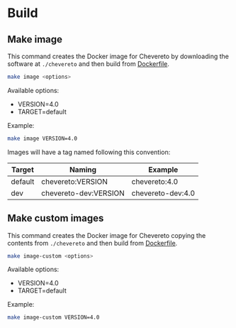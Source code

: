 # Build

## Make image

This command creates the Docker image for Chevereto by downloading the software at `./chevereto` and then build from [Dockerfile](../Dockerfile).

```sh
make image <options>
```

Available options:

* VERSION=4.0
* TARGET=default

Example:

```sh
make image VERSION=4.0
```

Images will have a tag named following this convention:

| Target  | Naming                | Example           |
| ------- | --------------------- | ----------------- |
| default | chevereto:VERSION     | chevereto:4.0     |
| dev     | chevereto-dev:VERSION | chevereto-dev:4.0 |

## Make custom images

This command creates the Docker image for Chevereto copying the contents from `./chevereto` and then build from [Dockerfile](../Dockerfile).

```sh
make image-custom <options>
```

Available options:

* VERSION=4.0
* TARGET=default

Example:

```sh
make image-custom VERSION=4.0
```
